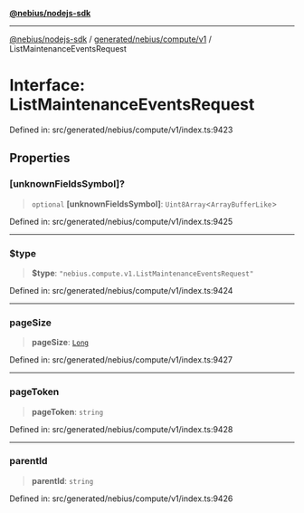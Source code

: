 [**@nebius/nodejs-sdk**](../../../../../README.md)

***

[@nebius/nodejs-sdk](../../../../../README.md) / [generated/nebius/compute/v1](../README.md) / ListMaintenanceEventsRequest

# Interface: ListMaintenanceEventsRequest

Defined in: src/generated/nebius/compute/v1/index.ts:9423

## Properties

### \[unknownFieldsSymbol\]?

> `optional` **\[unknownFieldsSymbol\]**: `Uint8Array`\<`ArrayBufferLike`\>

Defined in: src/generated/nebius/compute/v1/index.ts:9425

***

### $type

> **$type**: `"nebius.compute.v1.ListMaintenanceEventsRequest"`

Defined in: src/generated/nebius/compute/v1/index.ts:9424

***

### pageSize

> **pageSize**: [`Long`](../../../../../runtime/protos/core/classes/Long.md)

Defined in: src/generated/nebius/compute/v1/index.ts:9427

***

### pageToken

> **pageToken**: `string`

Defined in: src/generated/nebius/compute/v1/index.ts:9428

***

### parentId

> **parentId**: `string`

Defined in: src/generated/nebius/compute/v1/index.ts:9426
